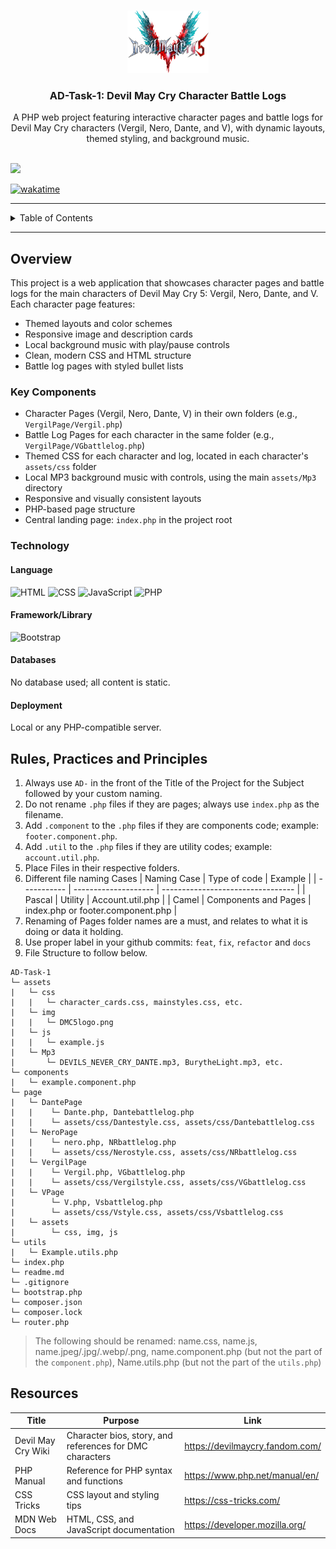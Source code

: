 <a name="readme-top"></a>

<br/>

<div align="center">
  <a href="https://github.com/Aiden017/">
    <img src="./assets/img/DMC5logo.png" alt="DMC5 Logo" width="130" height="100">
  </a>
  <h3 align="center">AD-Task-1: Devil May Cry Character Battle Logs</h3>
</div>

<div align="center">
  A PHP web project featuring interactive character pages and battle logs for Devil May Cry characters (Vergil, Nero, Dante, and V), with dynamic layouts, themed styling, and background music.
</div>

<br />

![](https://visit-counter.vercel.app/counter.png?page=Aiden017/AD-Task-1)

[![wakatime](https://wakatime.com/badge/user/144d2c3f-82f0-440d-89df-023ce97ebda9/project/a7f5fd6b-285c-44b7-b1d1-1c92f3afe7b8.svg)](https://wakatime.com/badge/user/144d2c3f-82f0-440d-89df-023ce97ebda9/project/a7f5fd6b-285c-44b7-b1d1-1c92f3afe7b8)

---

<details>
  <summary>Table of Contents</summary>
  <ol>
    <li>
      <a href="#overview">Overview</a>
      <ol>
        <li><a href="#key-components">Key Components</a></li>
        <li><a href="#technology">Technology</a></li>
      </ol>
    </li>
    <li><a href="#rules-practices-and-principles">Rules, Practices and Principles</a></li>
    <li><a href="#resources">Resources</a></li>
  </ol>
</details>

---

## Overview

This project is a web application that showcases character pages and battle logs for the main characters of Devil May Cry 5: Vergil, Nero, Dante, and V. Each character page features:
- Themed layouts and color schemes
- Responsive image and description cards
- Local background music with play/pause controls
- Clean, modern CSS and HTML structure
- Battle log pages with styled bullet lists

### Key Components

- Character Pages (Vergil, Nero, Dante, V) in their own folders (e.g., `VergilPage/Vergil.php`)
- Battle Log Pages for each character in the same folder (e.g., `VergilPage/VGbattlelog.php`)
- Themed CSS for each character and log, located in each character's `assets/css` folder
- Local MP3 background music with controls, using the main `assets/Mp3` directory
- Responsive and visually consistent layouts
- PHP-based page structure
- Central landing page: `index.php` in the project root

### Technology

#### Language
![HTML](https://img.shields.io/badge/HTML-E34F26?style=for-the-badge&logo=html5&logoColor=white)
![CSS](https://img.shields.io/badge/CSS-1572B6?style=for-the-badge&logo=css3&logoColor=white)
![JavaScript](https://img.shields.io/badge/JavaScript-F7DF1E?style=for-the-badge&logo=javascript&logoColor=white)
![PHP](https://img.shields.io/badge/PHP-777BB4?style=for-the-badge&logo=php&logoColor=white)

#### Framework/Library
![Bootstrap](https://img.shields.io/badge/Bootstrap-7952B3?style=for-the-badge&logo=bootstrap&logoColor=white)

#### Databases
No database used; all content is static.

#### Deployment
Local or any PHP-compatible server.

## Rules, Practices and Principles

1. Always use `AD-` in the front of the Title of the Project for the Subject followed by your custom naming.
2. Do not rename `.php` files if they are pages; always use `index.php` as the filename.
3. Add `.component` to the `.php` files if they are components code; example: `footer.component.php`.
4. Add `.util` to the `.php` files if they are utility codes; example: `account.util.php`.
5. Place Files in their respective folders.
6. Different file naming Cases
   | Naming Case | Type of code         | Example                           |
   | ----------- | -------------------- | --------------------------------- |
   | Pascal      | Utility              | Account.util.php                  |
   | Camel       | Components and Pages | index.php or footer.component.php |
8. Renaming of Pages folder names are a must, and relates to what it is doing or data it holding.
9. Use proper label in your github commits: `feat`, `fix`, `refactor` and `docs`
10. File Structure to follow below.

```
AD-Task-1
└─ assets
|   └─ css
|   |   └─ character_cards.css, mainstyles.css, etc.
|   └─ img
|   |   └─ DMC5logo.png
|   └─ js
|   |   └─ example.js
|   └─ Mp3
|       └─ DEVILS_NEVER_CRY_DANTE.mp3, BurytheLight.mp3, etc.
└─ components
|   └─ example.component.php
└─ page
|   └─ DantePage
|   |    └─ Dante.php, Dantebattlelog.php
|   |    └─ assets/css/Dantestyle.css, assets/css/Dantebattlelog.css
|   └─ NeroPage
|   |    └─ nero.php, NRbattlelog.php
|   |    └─ assets/css/Nerostyle.css, assets/css/NRbattlelog.css
|   └─ VergilPage
|   |    └─ Vergil.php, VGbattlelog.php
|   |    └─ assets/css/Vergilstyle.css, assets/css/VGbattlelog.css
|   └─ VPage
|        └─ V.php, Vsbattlelog.php
|        └─ assets/css/Vstyle.css, assets/css/Vsbattlelog.css
|   └─ assets
|        └─ css, img, js
└─ utils
|   └─ Example.utils.php
└─ index.php
└─ readme.md
└─ .gitignore
└─ bootstrap.php
└─ composer.json
└─ composer.lock
└─ router.php
```
> The following should be renamed: name.css, name.js, name.jpeg/.jpg/.webp/.png, name.component.php (but not the part of the `component.php`), Name.utils.php (but not the part of the `utils.php`)

## Resources

| Title        | Purpose                                                        | Link          |
| ------------ | -------------------------------------------------------------- | ------------- |
| Devil May Cry Wiki | Character bios, story, and references for DMC characters | https://devilmaycry.fandom.com/ |
| PHP Manual   | Reference for PHP syntax and functions                         | https://www.php.net/manual/en/ |
| CSS Tricks   | CSS layout and styling tips                                    | https://css-tricks.com/ |
| MDN Web Docs | HTML, CSS, and JavaScript documentation                        | https://developer.mozilla.org/ |
